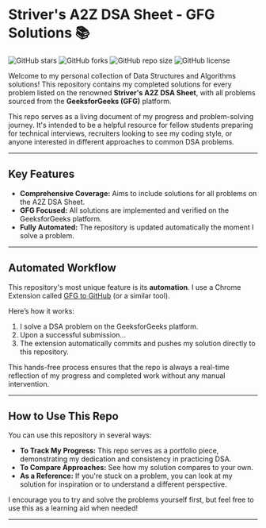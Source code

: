 # Striver's A2Z DSA Sheet - GFG Solutions 📚

![GitHub stars](https://img.shields.io/github/stars/YOUR_USERNAME/Strivers_A2Z_DSA_Code_Sheet_GFG_Solutions?style=social)
![GitHub forks](https://img.shields.io/github/forks/YOUR_USERNAME/Strivers_A2Z_DSA_Code_Sheet_GFG_Solutions?style=social)
![GitHub repo size](https://img.shields.io/github/repo-size/YOUR_USERNAME/Strivers_A2Z_DSA_Code_Sheet_GFG_Solutions)
![GitHub license](https://img.shields.io/github/license/YOUR_USERNAME/Strivers_A2Z_DSA_Code_Sheet_GFG_Solutions)

Welcome to my personal collection of Data Structures and Algorithms solutions! This repository contains my completed solutions for every problem listed on the renowned **Striver's A2Z DSA Sheet**, with all problems sourced from the **GeeksforGeeks (GFG)** platform.

This repo serves as a living document of my progress and problem-solving journey. It's intended to be a helpful resource for fellow students preparing for technical interviews, recruiters looking to see my coding style, or anyone interested in different approaches to common DSA problems.

---

##  Key Features

* **Comprehensive Coverage:** Aims to include solutions for all problems on the A2Z DSA Sheet.
* **GFG Focused:** All solutions are implemented and verified on the GeeksforGeeks platform.
* **Fully Automated:** The repository is updated automatically the moment I solve a problem.

---

##  Automated Workflow

This repository's most unique feature is its **automation**. I use a Chrome Extension called [GFG to GitHub](https://chromewebstore.google.com/detail/gfg-to-github/cabcimjmdgiamcknfbmbifjgnpkfblnk) (or a similar tool).

Here’s how it works:
1.  I solve a DSA problem on the GeeksforGeeks platform.
2.  Upon a successful submission...
3.  The extension automatically commits and pushes my solution directly to this repository.

This hands-free process ensures that the repo is always a real-time reflection of my progress and completed work without any manual intervention.

---

##  How to Use This Repo

You can use this repository in several ways:

* **To Track My Progress:** This repo serves as a portfolio piece, demonstrating my dedication and consistency in practicing DSA.
* **To Compare Approaches:** See how my solution compares to your own.
* **As a Reference:** If you're stuck on a problem, you can look at my solution for inspiration or to understand a different perspective.

I encourage you to try and solve the problems yourself first, but feel free to use this as a learning aid when needed!

---
